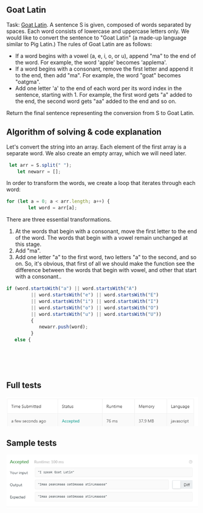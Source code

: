 ## Goat Latin
Task: [Goat Latin](https://leetcode.com/problems/goat-latin).
A sentence S is given, composed of words separated by spaces. Each word consists of lowercase and uppercase letters only.
We would like to convert the sentence to "Goat Latin" (a made-up language similar to Pig Latin.)
The rules of Goat Latin are as follows:
- If a word begins with a vowel (a, e, i, o, or u), append "ma" to the end of the word.
For example, the word 'apple' becomes 'applema'.
 - If a word begins with a consonant, remove the first letter and append it to the end, then add "ma".
For example, the word "goat" becomes "oatgma".
 - Add one letter 'a' to the end of each word per its word index in the sentence, starting with 1.
For example, the first word gets "a" added to the end, the second word gets "aa" added to the end and so on.


Return the final sentence representing the conversion from S to Goat Latin. 

## Algorithm of solving & code explanation
Let's convert the string into an array. 
Each element of the first array is a separate word.
We also create an empty array, which we will need later.
```javascript
 let arr = S.split(" ");
    let newarr = [];
```
In order to transform the words, we create a loop that iterates through each word:
```javascript
for (let a = 0; a < arr.length; a++) {
        let word = arr[a];
```
There are three essential transformations.
1. At the words that begin with a consonant, move the first letter to the end of the word. 
The words that begin with a vowel remain unchanged at this stage.
2. Add "ma".
3. Add one letter "a" to the first word, two letters "a" to the second, and so on.
So, it's obvious, that first of all we should make the function see the difference between the words 
that begin with vowel, and other that start with a consonant..
```javascript
if (word.startsWith("a") || word.startsWith("A") 
         || word.startsWith("e") || word.startsWith("E")
         || word.startsWith("i") || word.startsWith("I")
         || word.startsWith("o") || word.startsWith("O")
         || word.startsWith("u") || word.startsWith("U")) 
         {
            newarr.push(word); 
         }
   else {
```
```javascript
```
```javascript
```
```javascript
```
```javascript
```
```javascript
```

## Full tests
![full tests](https://github.com/alisa-rogers/solved-leetcode-problems/blob/master/Goat%20Latin/full%20tests.png)

## Sample tests
![sample tests](https://github.com/alisa-rogers/solved-leetcode-problems/blob/master/Goat%20Latin/sample%20tests.PNG)
